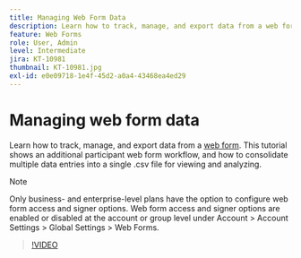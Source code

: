 ```yaml
---
title: Managing Web Form Data
description: Learn how to track, manage, and export data from a web form
feature: Web Forms
role: User, Admin
level: Intermediate
jira: KT-10981
thumbnail: KT-10981.jpg
exl-id: e0e09718-1e4f-45d2-a0a4-43468ea4ed29
---
```

# Managing web form data

Learn how to track, manage, and export data from a [web form](webform.md). This tutorial shows an additional participant web form workflow, and how to consolidate multiple data entries into a single .csv file for viewing and analyzing.

>[!NOTE]
>
>Only business- and enterprise-level plans have the option to configure web form access and signer options. Web form access and signer options are enabled or disabled at the account or group level under Account > Account Settings > Global Settings > Web Forms.

>[!VIDEO](https://video.tv.adobe.com/v/3409607?quality=12&learn=on&hidetitle=true)

